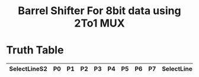 <h1 align="center"><b>Barrel Shifter For 8bit data using 2To1 MUX</b></h1>

# Truth Table 
|SelectLineS2|P0|P1|P2|P3|P4|P5|P6|P7|SelectLineS1|Q0|Q1|Q2|Q3|Q4|Q5|Q6|Q7|SelectLineS0|OutY0|OutY1|OutY2|OutY3|OutY4|OutY5|OutY6|OutY7||Operation|
|----------|--|--|--|--|--|--|--|--|----------|--|--|--|--|--|--|--|--|---------|------|------|------|------|-------|------|------|------|-|---|

